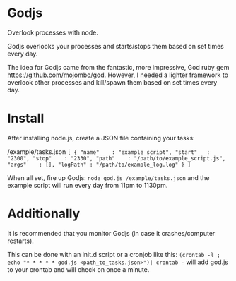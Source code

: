 Godjs
=====

Overlook processes with node.

Godjs overlooks your processes and starts/stops them based on set times every day.

The idea for Godjs came from the fantastic, more impressive, God ruby gem https://github.com/mojombo/god.
However, I needed a lighter framework to overlook other processes and kill/spawn them based on set times every day.

Install
=======

After installing node.js, create a JSON file containing your tasks:

/example/tasks.json
`[
  {
    "name"    : "example script",
    "start"   : "2300",
    "stop"    : "2330",
    "path"    : "/path/to/example_script.js",
    "args"    : [],
    "logPath" : "/path/to/example_log.log"
  }
]`

When all set, fire up Godjs: `node god.js /example/tasks.json` and the example script will run every day from 11pm to 1130pm.

Additionally
============

It is recommended that you monitor Godjs (in case it crashes/computer restarts).

This can be done with an init.d script or a cronjob like this:
`(crontab -l ; echo "* * * * * god.js <path_to_tasks.json>")| crontab -` will add god.js to your crontab and will check on once a minute.

